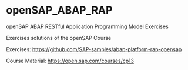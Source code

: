 # openSAP_ABAP_RAP
openSAP ABAP RESTful Application Programming Model Exercises

Exercises solutions of the openSAP Course

Exercises: https://github.com/SAP-samples/abap-platform-rap-opensap

Course Material: https://open.sap.com/courses/cp13
